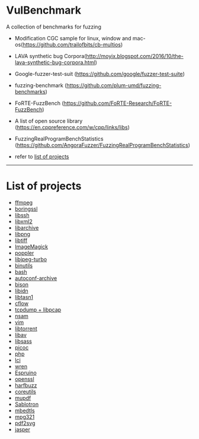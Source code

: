 # VulBenchmark
A collection of benchmarks for fuzzing

+ Modification CGC sample for linux, window and mac-os(https://github.com/trailofbits/cb-multios)

+ LAVA synthetic bug Corpora(http://moyix.blogspot.com/2016/10/the-lava-synthetic-bug-corpora.html)

+ Google-fuzzer-test-suit (https://github.com/google/fuzzer-test-suite)

+ fuzzing-benchmark (https://github.com/plum-umd/fuzzing-benchmarks)

+ FoRTE-FuzzBench (https://github.com/FoRTE-Research/FoRTE-FuzzBench)

+ A list of open source library (https://en.cppreference.com/w/cpp/links/libs)

+ FuzzingRealProgramBenchStatistics (https://github.com/AngoraFuzzer/FuzzingRealProgramBenchStatistics)

+ refer to [list of projects](#list)



--- 
 # <span id="list">List of projects</span>
 
+ [ffmpeg](https://www.ffmpeg.org/)
+ [boringssl](https://github.com/google/boringssl)
+ [libssh](https://github.com/substack/libssh)
+ [libxml2](https://github.com/GNOME/libxml2)
+ [libarchive](https://github.com/libarchive/libarchive)
+ [libpng](https://github.com/glennrp/libpng)
+ [libtiff](https://download.osgeo.org/libtiff/)
+ [ImageMagick](https://github.com/ImageMagick/ImageMagick)
+ [poppler](https://gitlab.freedesktop.org/poppler/poppler)
+ [libjpeg-turbo](https://github.com/libjpeg-turbo/libjpeg-turbo)
+ [binutils](https://ftp.gnu.org/gnu/binutils/)
+ [bash](https://ftp.gnu.org/gnu/bash/)
+ [autoconf-archive](https://ftp.gnu.org/gnu/autoconf-archive/)
+ [bison](https://ftp.gnu.org/gnu/bison/)
+ [libidn](https://ftp.gnu.org/gnu/libidn/)
+ [libtasn1](https://ftp.gnu.org/gnu/libtasn1/)
+ [cflow](https://ftp.gnu.org/gnu/cflow/)
+ [tcpdump + libpcap](https://www.tcpdump.org/#source)
+ [nsam](https://www.nasm.us/)
+ [vim](https://github.com/vim/vim)
+ [libtorrent](https://github.com/arvidn/libtorrent)
+ [libav](https://www.libav.org/)
+ [libsass](https://github.com/sass/libsass)
+ [picoc](https://gitlab.com/zsaleeba/picoc)
+ [php](https://github.com/php/php-src)
+ [lci](https://github.com/justinmeza/lci)
+ [wren](https://github.com/wren-lang/wren)
+ [Espruino](https://github.com/espruino/Espruino)
+ [openssl](https://github.com/openssl/openssl)
+ [harfbuzz](https://github.com/harfbuzz/harfbuzz)
+ [coreutils](https://ftp.gnu.org/gnu/coreutils/)
+ [mupdf](https://github.com/ArtifexSoftware/mupdf)
+ [Sablotron](https://github.com/hyperthunk/Sablotron)
+ [mbedtls](https://github.com/ARMmbed/mbedtls)
+ [mpg321](http://mpg321.sourceforge.net/)
+ [pdf2svg](https://github.com/dawbarton/pdf2svg)
+ [jasper](https://github.com/mdadams/jasper)



